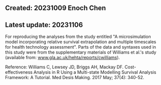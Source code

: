 ## Created: 20231009 Enoch Chen
## Latest update: 20231106

For reproducing the analyses from the study entitled "A microsimulation model incorporating relative survival extrapolation and multiple timescales for health technology assessment". Parts of the data and syntaxes used in this study were from the supplementary materials of Williams et al.'s study (available from: www.gla.ac.uk/hehta/reports/cwilliams).

Reference:
Williams C, Lewsey JD, Briggs AH, Mackay DF. Cost-effectiveness Analysis in R Using a Multi-state Modelling Survival Analysis Framework: A Tutorial. Med Desis Making. 2017 May; 37(4): 340-52.
